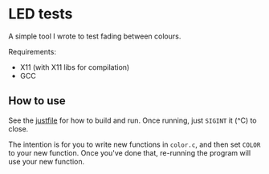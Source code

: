 # LED tests

A simple tool I wrote to test fading between colours.

Requirements:

* X11 (with X11 libs for compilation)
* GCC

## How to use

See the [justfile](./justfile) for how to build and run.
Once running, just `SIGINT` it (^C) to close.

The intention is for you to write new functions in `color.c`, and then set `COLOR` to your new function.
Once you've done that, re-running the program will use your new function.
